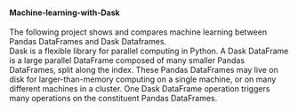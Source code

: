 #### Machine-learning-with-Dask
The following project shows and compares machine learning between Pandas DataFrames and Dask Dataframes.  
Dask is a flexible library for parallel computing in Python. A Dask DataFrame is a large parallel DataFrame composed of many smaller Pandas DataFrames, split along the index. These Pandas DataFrames may live on disk for larger-than-memory computing on a single machine, or on many different machines in a cluster. One Dask DataFrame operation triggers many operations on the constituent Pandas DataFrames.
